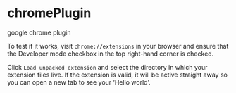 # chromePlugin
google chrome plugin 

To test if it works, visit `chrome://extensions` in your browser and ensure that the Developer mode checkbox in the top right-hand corner is checked.

Click `Load unpacked extension` and select the directory in which your extension files live. If the extension is valid, it will be active straight away so you can open a new tab to see your ‘Hello world’.